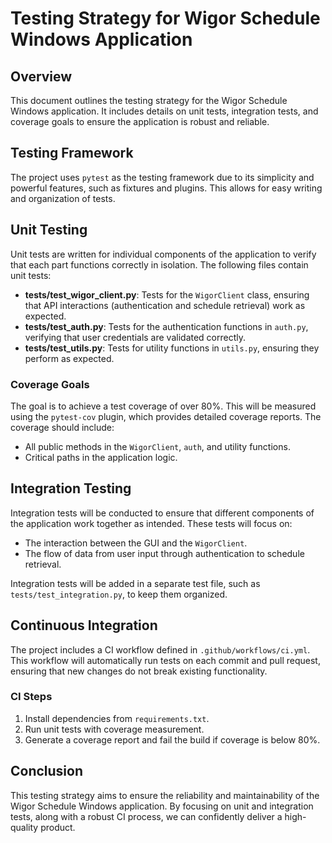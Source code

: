 # Testing Strategy for Wigor Schedule Windows Application

## Overview
This document outlines the testing strategy for the Wigor Schedule Windows application. It includes details on unit tests, integration tests, and coverage goals to ensure the application is robust and reliable.

## Testing Framework
The project uses `pytest` as the testing framework due to its simplicity and powerful features, such as fixtures and plugins. This allows for easy writing and organization of tests.

## Unit Testing
Unit tests are written for individual components of the application to verify that each part functions correctly in isolation. The following files contain unit tests:

- **tests/test_wigor_client.py**: Tests for the `WigorClient` class, ensuring that API interactions (authentication and schedule retrieval) work as expected.
- **tests/test_auth.py**: Tests for the authentication functions in `auth.py`, verifying that user credentials are validated correctly.
- **tests/test_utils.py**: Tests for utility functions in `utils.py`, ensuring they perform as expected.

### Coverage Goals
The goal is to achieve a test coverage of over 80%. This will be measured using the `pytest-cov` plugin, which provides detailed coverage reports. The coverage should include:

- All public methods in the `WigorClient`, `auth`, and utility functions.
- Critical paths in the application logic.

## Integration Testing
Integration tests will be conducted to ensure that different components of the application work together as intended. These tests will focus on:

- The interaction between the GUI and the `WigorClient`.
- The flow of data from user input through authentication to schedule retrieval.

Integration tests will be added in a separate test file, such as `tests/test_integration.py`, to keep them organized.

## Continuous Integration
The project includes a CI workflow defined in `.github/workflows/ci.yml`. This workflow will automatically run tests on each commit and pull request, ensuring that new changes do not break existing functionality.

### CI Steps
1. Install dependencies from `requirements.txt`.
2. Run unit tests with coverage measurement.
3. Generate a coverage report and fail the build if coverage is below 80%.

## Conclusion
This testing strategy aims to ensure the reliability and maintainability of the Wigor Schedule Windows application. By focusing on unit and integration tests, along with a robust CI process, we can confidently deliver a high-quality product.